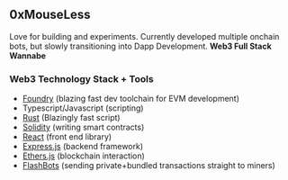 ## 0xMouseLess

Love for building and experiments. Currently developed multiple onchain bots, but slowly transitioning into Dapp Development. **Web3 Full Stack Wannabe**

### Web3 Technology Stack + Tools
- [Foundry](https://book.getfoundry.sh/forge/index.html) (blazing fast dev toolchain for EVM development)
- Typescript/Javascript (scripting)
- [Rust](https://www.rust-lang.org/) (Blazingly fast script)
- [Solidity](https://docs.soliditylang.org/en/v0.8.13/) (writing smart contracts)
- [React](https://reactjs.org/docs/getting-started.html) (front end library)
- [Express.js](https://expressjs.com/) (backend framework)
- [Ethers.js](https://docs.ethers.io/v5/) (blockchain interaction)
- [FlashBots](https://docs.flashbots.net/) (sending private+bundled transactions straight to miners)


<!--
**0xMouseLess/0xMouseLess** is a ✨ _special_ ✨ repository because its `README.md` (this file) appears on your GitHub profile.

Here are some ideas to get you started:

- 🔭 I’m currently working on ...
- 🌱 I’m currently learning ...
- 👯 I’m looking to collaborate on ...
- 🤔 I’m looking for help with ...
- 💬 Ask me about ...
- 📫 How to reach me: ...
- 😄 Pronouns: ...
- ⚡ Fun fact: ...
-->
